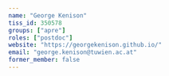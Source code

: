 ```yaml
---
name: "George Kenison"
tiss_id: 350578
groups: ["apre"]
roles: ["postdoc"]
website: "https://georgekenison.github.io/"
email: "george.kenison@tuwien.ac.at"
former_member: false
---
```


<!--
Your custom content goes here.
-->